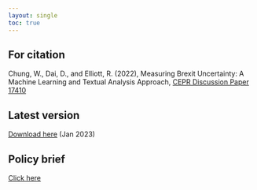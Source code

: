 ```yaml
---
layout: single
toc: true
---
```


## For citation
Chung, W., Dai, D., and Elliott, R. (2022), Measuring Brexit Uncertainty: A Machine Learning and Textual Analysis Approach, [CEPR Discussion Paper 17410](https://cepr.org/publications/dp17410)

## Latest version
[Download here](https://www.dropbox.com/s/9igo4cj83lohnxd/Measuring%20Brexit%20Uncertainty.pdf?dl=0) (Jan 2023) 

## Policy brief
[Click here](https://www.birmingham.ac.uk/research/public-affairs/policy-briefings/2022/measuring-brexit-uncertainty.aspx)
